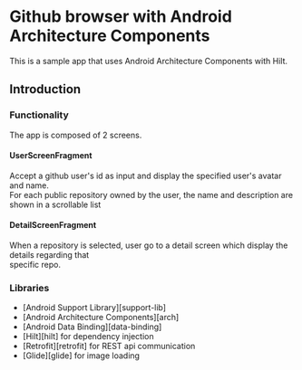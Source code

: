 Github browser with Android Architecture Components
===========================================================

This is a sample app that uses Android Architecture Components with Hilt.

Introduction
-------------

### Functionality
The app is composed of 2 screens.
#### UserScreenFragment
Accept	a	github	user's	id	as	input	and	display	the	specified	user's	avatar	and	name.	
For	each	public	repository	owned	by	the	user,	the	name	and	description	are	shown	in	a	scrollable	list
#### DetailScreenFragment
When	a	repository	is	selected,	user go	to  a	detail	screen	which	display	the	details	regarding	that	
specific repo.



### Libraries
* [Android Support Library][support-lib]
* [Android Architecture Components][arch]
* [Android Data Binding][data-binding]
* [Hilt][hilt] for dependency injection
* [Retrofit][retrofit] for REST api communication
* [Glide][glide] for image loading
